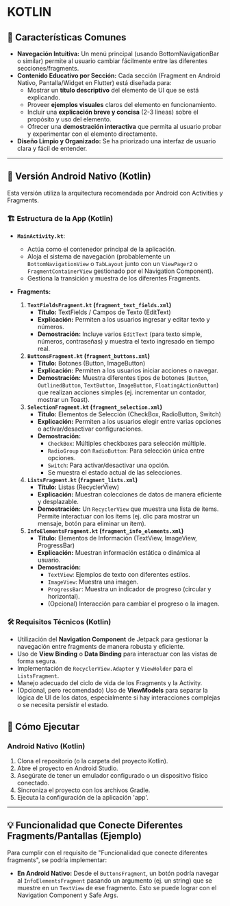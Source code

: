 # KOTLIN
## 🌟 Características Comunes

*   **Navegación Intuitiva:** Un menú principal (usando BottomNavigationBar o similar) permite al usuario cambiar fácilmente entre las diferentes secciones/fragments.
*   **Contenido Educativo por Sección:** Cada sección (Fragment en Android Nativo, Pantalla/Widget en Flutter) está diseñada para:
    *   Mostrar un **título descriptivo** del elemento de UI que se está explicando.
    *   Proveer **ejemplos visuales** claros del elemento en funcionamiento.
    *   Incluir una **explicación breve y concisa** (2-3 líneas) sobre el propósito y uso del elemento.
    *   Ofrecer una **demostración interactiva** que permita al usuario probar y experimentar con el elemento directamente.
*   **Diseño Limpio y Organizado:** Se ha priorizado una interfaz de usuario clara y fácil de entender.

---

## 📱 Versión Android Nativo (Kotlin)

Esta versión utiliza la arquitectura recomendada por Android con Activities y Fragments.

### 🏗️ Estructura de la App (Kotlin)

*   **`MainActivity.kt`**:
    *   Actúa como el contenedor principal de la aplicación.
    *   Aloja el sistema de navegación (probablemente un `BottomNavigationView` o `TabLayout` junto con un `ViewPager2` o `FragmentContainerView` gestionado por el Navigation Component).
    *   Gestiona la transición y muestra de los diferentes Fragments.

*   **Fragments:**
    1.  **`TextFieldsFragment.kt` (`fragment_text_fields.xml`)**
        *   **Título:** TextFields / Campos de Texto (EditText)
        *   **Explicación:** Permiten a los usuarios ingresar y editar texto y números.
        *   **Demostración:** Incluye varios `EditText` (para texto simple, números, contraseñas) y muestra el texto ingresado en tiempo real.
    2.  **`ButtonsFragment.kt` (`fragment_buttons.xml`)**
        *   **Título:** Botones (Button, ImageButton)
        *   **Explicación:** Permiten a los usuarios iniciar acciones o navegar.
        *   **Demostración:** Muestra diferentes tipos de botones (`Button`, `OutlinedButton`, `TextButton`, `ImageButton`, `FloatingActionButton`) que realizan acciones simples (ej. incrementar un contador, mostrar un Toast).
    3.  **`SelectionFragment.kt` (`fragment_selection.xml`)**
        *   **Título:** Elementos de Selección (CheckBox, RadioButton, Switch)
        *   **Explicación:** Permiten a los usuarios elegir entre varias opciones o activar/desactivar configuraciones.
        *   **Demostración:**
            *   `CheckBox`: Múltiples checkboxes para selección múltiple.
            *   `RadioGroup` con `RadioButton`: Para selección única entre opciones.
            *   `Switch`: Para activar/desactivar una opción.
            *   Se muestra el estado actual de las selecciones.
    4.  **`ListsFragment.kt` (`fragment_lists.xml`)**
        *   **Título:** Listas (RecyclerView)
        *   **Explicación:** Muestran colecciones de datos de manera eficiente y desplazable.
        *   **Demostración:** Un `RecyclerView` que muestra una lista de ítems. Permite interactuar con los ítems (ej. clic para mostrar un mensaje, botón para eliminar un ítem).
    5.  **`InfoElementsFragment.kt` (`fragment_info_elements.xml`)**
        *   **Título:** Elementos de Información (TextView, ImageView, ProgressBar)
        *   **Explicación:** Muestran información estática o dinámica al usuario.
        *   **Demostración:**
            *   `TextView`: Ejemplos de texto con diferentes estilos.
            *   `ImageView`: Muestra una imagen.
            *   `ProgressBar`: Muestra un indicador de progreso (circular y horizontal).
            *   (Opcional) Interacción para cambiar el progreso o la imagen.

### 🛠️ Requisitos Técnicos (Kotlin)

*   Utilización del **Navigation Component** de Jetpack para gestionar la navegación entre fragments de manera robusta y eficiente.
*   Uso de **View Binding** o **Data Binding** para interactuar con las vistas de forma segura.
*   Implementación de `RecyclerView.Adapter` y `ViewHolder` para el `ListsFragment`.
*   Manejo adecuado del ciclo de vida de los Fragments y la Activity.
*   (Opcional, pero recomendado) Uso de **ViewModels** para separar la lógica de UI de los datos, especialmente si hay interacciones complejas o se necesita persistir el estado.

## 🚀 Cómo Ejecutar

### Android Nativo (Kotlin)

1.  Clona el repositorio (o la carpeta del proyecto Kotlin).
2.  Abre el proyecto en Android Studio.
3.  Asegúrate de tener un emulador configurado o un dispositivo físico conectado.
4.  Sincroniza el proyecto con los archivos Gradle.
5.  Ejecuta la configuración de la aplicación 'app'.
---

## 💡 Funcionalidad que Conecte Diferentes Fragments/Pantallas (Ejemplo)

Para cumplir con el requisito de "Funcionalidad que conecte diferentes fragments", se podría implementar:

*   **En Android Nativo:** Desde el `ButtonsFragment`, un botón podría navegar al `InfoElementsFragment` pasando un argumento (ej. un string) que se muestre en un `TextView` de ese fragmento. Esto se puede lograr con el Navigation Component y Safe Args.

